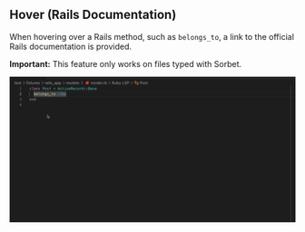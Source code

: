 ## Hover (Rails Documentation)

When hovering over a Rails method, such as `belongs_to`, a link to the official Rails documentation is provided.

**Important:** This feature only works on files typed with Sorbet.

![Hover](ruby-lsp-misc/rails_document_link_hover.gif)

